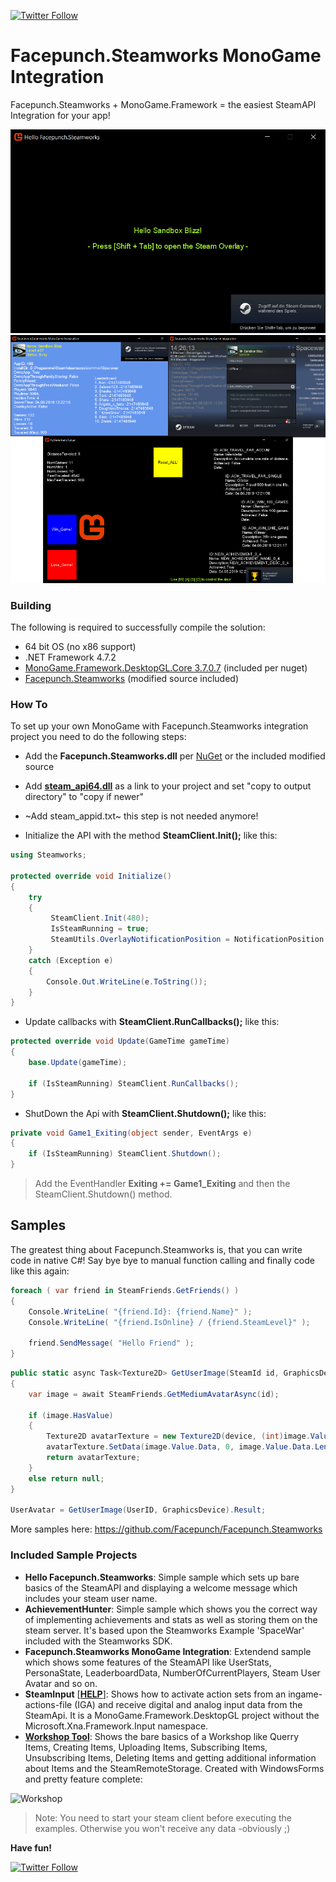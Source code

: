 [![Twitter Follow](https://img.shields.io/twitter/follow/SandboxBlizz.svg?style=flat-square&label=Follow&logo=twitter)](https://twitter.com/SandboxBlizz)

# Facepunch.Steamworks MonoGame Integration
Facepunch.Steamworks + MonoGame.Framework = the easiest SteamAPI Integration for your app!

![Hello Facepunch.Steamworks](Documentation/Hello_FacepunchSteamworks_00.png)
![Hello Facepunch.Steamworks](Documentation/Hello_FacepunchSteamworks_01.png)

### Building

The following is required to successfully compile the solution:

- 64 bit OS (no x86 support)
- .NET Framework 4.7.2
- [MonoGame.Framework.DesktopGL.Core 3.7.0.7](https://www.nuget.org/packages/MonoGame.Framework.DesktopGL.Core/) (included per nuget)
- [Facepunch.Steamworks](https://github.com/Facepunch/Facepunch.Steamworks) (modified source included)

### How To

To set up your own MonoGame with Facepunch.Steamworks integration project you need to do the following steps:

- Add the **Facepunch.Steamworks.dll** per [NuGet](https://www.nuget.org/packages/Facepunch.Steamworks/) or the included modified source
- Add **[steam_api64.dll](https://github.com/sqrMin1/Facepunch.Steamworks-MonoGame-Integration/tree/master/libs)** as a link to your project and set "copy to output directory" to "copy if newer"
- ~Add steam_appid.txt~ this step is not needed anymore!

- Initialize the API with the method **SteamClient.Init();** like this:

```cs
using Steamworks;

protected override void Initialize()
{
    try
    {
         SteamClient.Init(480);
         IsSteamRunning = true;
         SteamUtils.OverlayNotificationPosition = NotificationPosition.BottomRight;
    }
    catch (Exception e)
    {
        Console.Out.WriteLine(e.ToString());
    }
}
```

- Update callbacks with **SteamClient.RunCallbacks();** like this:

```cs
protected override void Update(GameTime gameTime)
{
    base.Update(gameTime);
    
    if (IsSteamRunning) SteamClient.RunCallbacks();
}
```

- ShutDown the Api with **SteamClient.Shutdown();** like this:

```cs
private void Game1_Exiting(object sender, EventArgs e)
{
    if (IsSteamRunning) SteamClient.Shutdown();
}
```

> Add the EventHandler **Exiting += Game1_Exiting** and then the SteamClient.Shutdown() method.

## Samples

The greatest thing about Facepunch.Steamworks is, that you can write code in native C#! 
Say bye bye to manual function calling and finally code like this again:

```cs
foreach ( var friend in SteamFriends.GetFriends() )
{
    Console.WriteLine( "{friend.Id}: {friend.Name}" );
    Console.WriteLine( "{friend.IsOnline} / {friend.SteamLevel}" );
    
    friend.SendMessage( "Hello Friend" );
}
```

```cs
public static async Task<Texture2D> GetUserImage(SteamId id, GraphicsDevice device)
{
    var image = await SteamFriends.GetMediumAvatarAsync(id);

    if (image.HasValue)
    {
        Texture2D avatarTexture = new Texture2D(device, (int)image.Value.Width, (int)image.Value.Height, false, SurfaceFormat.Color);
        avatarTexture.SetData(image.Value.Data, 0, image.Value.Data.Length);
        return avatarTexture;
    }
    else return null;
}

UserAvatar = GetUserImage(UserID, GraphicsDevice).Result;

```

More samples here:
https://github.com/Facepunch/Facepunch.Steamworks

### Included Sample Projects

- **Hello Facepunch.Steamworks**: Simple sample which sets up bare basics of the SteamAPI and displaying a welcome message which includes your steam user name.
- **AchievementHunter**: Simple sample which shows you the correct way of implementing achievements and stats as well as storing them on the steam server. It's based upon the Steamworks Example 'SpaceWar' included with the Steamworks SDK. 
- **Facepunch.Steamworks MonoGame Integration**: Extendend sample which shows some features of the SteamAPI like UserStats, PersonaState, LeaderboardData, NumberOfCurrentPlayers, Steam User Avatar and so on.
- **SteamInput** [**[HELP](https://github.com/sqrMin1/Facepunch.Steamworks-MonoGame-Integration/blob/master/SteamInput_README.md)**]: Shows how to activate action sets from an ingame-actions-file (IGA) and receive digital and analog input data from the SteamApi. It is a MonoGame.Framework.DesktopGL project without the Microsoft.Xna.Framework.Input namespace.
- **[Workshop Tool](https://github.com/sqrMin1/Facepunch.Steamworks-MonoGame-Integration/tree/master/Documentation)**: Shows the bare basics of a Workshop like Querry Items, Creating Items, Uploading Items, Subscribing Items, Unsubscribing Items, Deleting Items and getting additional information about Items and the SteamRemoteStorage. Created with WindowsForms and pretty feature complete:

![Workshop](https://raw.githubusercontent.com/sqrMin1/Facepunch.Steamworks-MonoGame-Integration/master/Documentation/Workshop_03.png)

> Note: You need to start your steam client before executing the examples. Otherwise you won't receive any data -obviously ;)

**Have fun!**

[![Twitter Follow](https://img.shields.io/twitter/follow/SandboxBlizz.svg?style=flat-square&label=Follow&logo=twitter)](https://twitter.com/SandboxBlizz)
